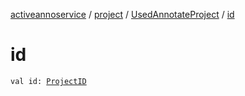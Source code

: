 [activeannoservice](../../index.md) / [project](../index.md) / [UsedAnnotateProject](index.md) / [id](./id.md)

# id

`val id: `[`ProjectID`](../-project-i-d.md)